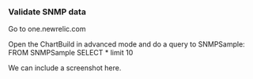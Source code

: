 ### Validate SNMP data

Go to one.newrelic.com

Open the ChartBuild in advanced mode and do a query to SNMPSample: 
FROM SNMPSample SELECT * limit 10

We can include a screenshot here.
